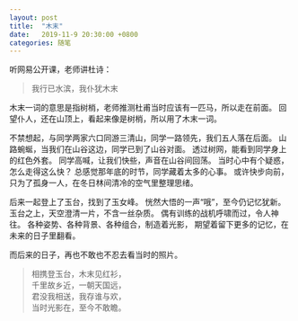 ```yaml
---
layout: post
title:  "木末"
date:   2019-11-9 20:30:00 +0800
categories: 随笔
---
```


听网易公开课，老师讲杜诗：

> 我行已水滨，我仆犹木末

木末一词的意思是指树梢，老师推测杜甫当时应该有一匹马，所以走在前面。
回望仆人，还在山顶上，看起来像是树梢，所以用了木末一词。

不禁想起，与同学两家六口同游三清山，同学一路领先，我们五人落在后面。
山路蜿蜒，当我们在山谷这边，同学已到了山谷对面。
透过树网，能看到同学身上的红色外套。
同学高喊，让我们快些，声音在山谷间回荡。
当时心中有个疑惑，怎么走得这么快？
总感觉那年底的时节，同学藏着太多的心事。
或许快步向前，只为了孤身一人，在冬日林间清冷的空气里整理思绪。

后来一起登上了玉台，找到了玉女峰。
恍然大悟的一声“哦”，至今仍记忆犹新。
玉台之上，天空澄清一片，不含一丝杂质。
偶有训练的战机呼啸而过，令人神往。
各种姿势、各种背景、各种组合，制造着光影，
期望着留下更多的记忆，在未来的日子里翻看。

而后来的日子，再也不敢也不忍去看当时的照片。

> 相携登玉台，木末见红衫，  
千里故乡近，一朝天国远，  
君没我相送，我存谁与欢，  
当时光影在，至今不敢瞻。  



